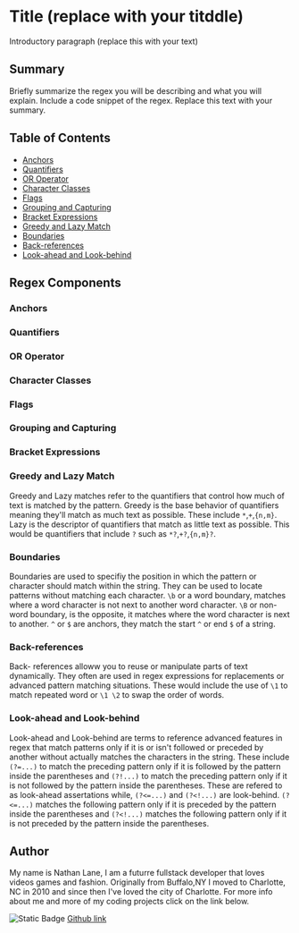 # Title (replace with your titddle)

Introductory paragraph (replace this with your text)

## Summary

Briefly summarize the regex you will be describing and what you will explain. Include a code snippet of the regex. Replace this text with your summary.

## Table of Contents

- [Anchors](#anchors)
- [Quantifiers](#quantifiers)
- [OR Operator](#or-operator)
- [Character Classes](#character-classes)
- [Flags](#flags)
- [Grouping and Capturing](#grouping-and-capturing)
- [Bracket Expressions](#bracket-expressions)
- [Greedy and Lazy Match](#greedy-and-lazy-match)
- [Boundaries](#boundaries)
- [Back-references](#back-references)
- [Look-ahead and Look-behind](#look-ahead-and-look-behind)

## Regex Components

### Anchors

### Quantifiers

### OR Operator

### Character Classes

### Flags

### Grouping and Capturing

### Bracket Expressions

### Greedy and Lazy Match

Greedy and Lazy matches refer to the quantifiers that control how much of text is matched by the pattern. Greedy is the base behavior of quantifiers meaning they'll match as much text as possible. These include `*`,`+`,`{n,m}`. Lazy is the descriptor of quantifiers that match as little text as possible. This would be quantifiers that include `?` such as `*?`,`+?`,`{n,m}?`.

### Boundaries

Boundaries are used to specifiy the position in which the pattern or character should match within the string. They can be used to locate patterns without matching each character. `\b` or a word boundary, matches where a word character is not next to another word character. `\B` or non-word boundary, is the opposite, it matches where the word character is next to another. `^` or `$` are anchors, they match the start `^` or end `$` of a string.  

### Back-references

Back- references alloww you to reuse or manipulate parts of text dynamically. They often are used in regex expressions for replacements or advanced pattern matching situations. These would include the use of `\1` to match repeated word or `\1 \2` to swap the order of words.

### Look-ahead and Look-behind

Look-ahead and Look-behind are terms to reference advanced features in regex that match patterns only if it is or isn't followed or preceded by another without actually matches the characters in the string. These include `(?=...)` to match the preceding pattern only if it is followed by the pattern inside the parentheses and `(?!...)` to match the preceding pattern only if it is not followed by the pattern inside the parentheses. These are refered to as look-ahead assertations while, `(?<=...)` and `(?<!...)` are look-behind. `(?<=...)` matches the following pattern only if it is preceded by the pattern inside the parentheses and `(?<!...)` matches the following pattern only if it is not preceded by the pattern inside the parentheses.

## Author

My name is Nathan Lane, I am a futurre fullstack developer that loves videos games and fashion. Originally from Buffalo,NY I moved to Charlotte, NC in 2010 and since then I've loved the city of Charlotte. For more info about me and more of my coding projects click on the link below.

![Static Badge](https://img.shields.io/badge/Github-blue?style=flat&logo=GitHub)
[Github link](https://github.com/LaneNathan)